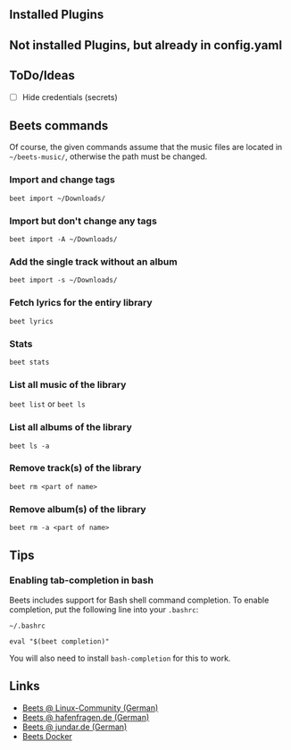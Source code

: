 ## Installed Plugins

## Not installed Plugins, but already in config.yaml

## ToDo/Ideas

- [ ] Hide credentials (secrets)

## Beets commands

Of course, the given commands assume that the music files are located in `~/beets-music/`, otherwise the path must be changed.

### Import and change tags

`beet import ~/Downloads/`

### Import but don't change any tags

`beet import -A ~/Downloads/`

### Add the single track without an album

`beet import -s ~/Downloads/`

### Fetch lyrics for the entiry library

`beet lyrics`

### Stats

`beet stats`

### List all music of the library

`beet list` or `beet ls`

### List all albums of the library

`beet ls -a`

### Remove track(s) of the library

`beet rm <part of name>`

### Remove album(s) of the library

`beet rm -a <part of name>`

## Tips

### Enabling tab-completion in bash

Beets includes support for Bash shell command completion. To enable completion, put the following line into your `.bashrc`:

```
~/.bashrc

eval "$(beet completion)"
```

You will also need to install `bash-completion` for this to work. 

## Links

* [Beets @ Linux-Community (German)](https://www.linux-community.de/ausgaben/linuxuser/2011/02/musiksammlungen-verwalten-mit-beets/)
* [Beets @ hafenfragen.de (German)](https://www.hagenfragen.de/linux-tipps/software/mp3-musiksammlung-organisieren-mit-beets.html)
* [Beets @ jundar.de (German)](https://jundar.de/beets-konfigurieren/)
* [Beets Docker](https://blog.linuxserver.io/2016/10/08/managing-your-music-collection-with-beets/)
